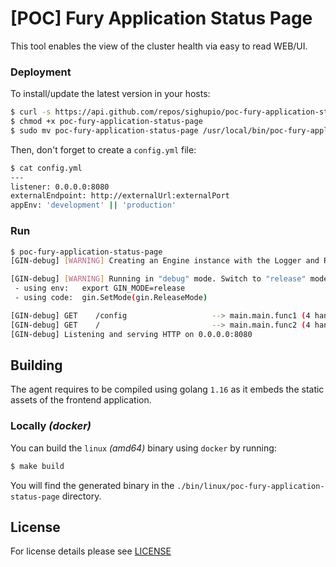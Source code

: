 # [POC] Fury Application Status Page

This tool enables the view of the cluster health via easy to read WEB/UI.

### Deployment

To install/update the latest version in your hosts:

```bash
$ curl -s https://api.github.com/repos/sighupio/poc-fury-application-status-page/releases/latest | grep browser_download_url | grep linux | cut -d '"' -f 4 | xargs curl -Ls -o poc-fury-application-status-page
$ chmod +x poc-fury-application-status-page
$ sudo mv poc-fury-application-status-page /usr/local/bin/poc-fury-application-status-page
```

Then, don't forget to create a `config.yml` file:

```bash
$ cat config.yml
---
listener: 0.0.0.0:8080
externalEndpoint: http://externalUrl:externalPort
appEnv: 'development' || 'production'
```

### Run

```bash
$ poc-fury-application-status-page
[GIN-debug] [WARNING] Creating an Engine instance with the Logger and Recovery middleware already attached.

[GIN-debug] [WARNING] Running in "debug" mode. Switch to "release" mode in production.
 - using env:   export GIN_MODE=release
 - using code:  gin.SetMode(gin.ReleaseMode)

[GIN-debug] GET    /config                   --> main.main.func1 (4 handlers)
[GIN-debug] GET    /                         --> main.main.func2 (4 handlers)
[GIN-debug] Listening and serving HTTP on 0.0.0.0:8080
```

## Building

The agent requires to be compiled using golang `1.16` as it embeds the static assets of the frontend application.

### Locally *(docker)*

You can build the `linux` *(amd64)* binary using `docker` by running:

```bash
$ make build
```

You will find the generated binary in the `./bin/linux/poc-fury-application-status-page` directory.

## License

For license details please see [LICENSE](LICENSE)
